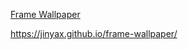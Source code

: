 [Frame Wallpaper](https://itunes.apple.com/cn/app/id1380041207?mt=8)

https://jinyax.github.io/frame-wallpaper/
